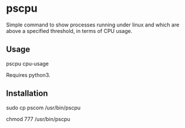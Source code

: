 # pscpu

Simple command to show processes running under linux and which 
are above a specified threshold, in terms of CPU usage.

Usage
-----

pscpu cpu-usage

Requires python3.

Installation
------------
sudo cp pscom /usr/bin/pscpu

chmod 777 /usr/bin/pscpu
